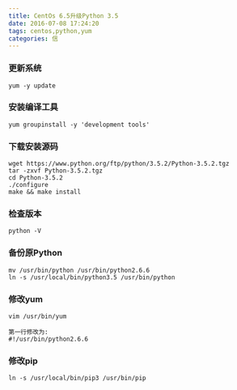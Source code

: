 ```yaml
---
title: CentOs 6.5升级Python 3.5
date: 2016-07-08 17:24:20
tags: centos,python,yum
categories: 信
---
```



### 更新系统
```
yum -y update
```

### 安装编译工具
```
yum groupinstall -y 'development tools'
```

### 下载安装源码
```
wget https://www.python.org/ftp/python/3.5.2/Python-3.5.2.tgz
tar -zxvf Python-3.5.2.tgz
cd Python-3.5.2
./configure
make && make install
```

### 检查版本
```
python -V
```

### 备份原Python
```
mv /usr/bin/python /usr/bin/python2.6.6
ln -s /usr/local/bin/python3.5 /usr/bin/python
```

### 修改yum
```
vim /usr/bin/yum

第一行修改为:
#!/usr/bin/python2.6.6
```

### 修改pip
```
ln -s /usr/local/bin/pip3 /usr/bin/pip
```
